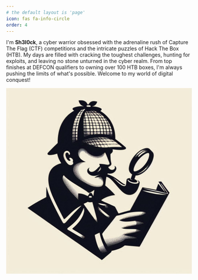 ```yaml
---
# the default layout is 'page'
icon: fas fa-info-circle
order: 4
---
```




I'm **Sh3l0ck**, a cyber warrior obsessed with the adrenaline rush of Capture The Flag (CTF) competitions and the intricate puzzles of Hack The Box (HTB). My days are filled with cracking the toughest challenges, hunting for exploits, and leaving no stone unturned in the cyber realm. From top finishes at DEFCON qualifiers to owning over 100 HTB boxes, I'm always pushing the limits of what's possible. Welcome to my world of digital conquest!

![CTF Glory](assets/img/sherlock-pic.jpeg)